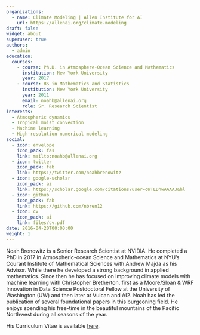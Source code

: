 ```yaml
---
organizations:
  - name: Climate Modeling | Allen Institute for AI
    url: https://allenai.org/climate-modeling
draft: false
widget: about
superuser: true
authors:
  - admin
education:
  courses:
    - course: Ph.D. in Atmosphere-Ocean Science and Mathematics
      institution: New York University
      year: 2017
    - course: BS in Mathematics and Statistics
      institution: New York University
      year: 2011
      email: noahb@allenai.org
      role: Sr. Research Scientist
interests:
  - Atmospheric dynamics
  - Tropical moist convection
  - Machine learning
  - High-resolution numerical modeling
social:
  - icon: envelope
    icon_pack: fas
    link: mailto:noahb@allenai.org
  - icon: twitter
    icon_pack: fab
    link: https://twitter.com/noahbrenowitz
  - icon: google-scholar
    icon_pack: ai
    link: https://scholar.google.com/citations?user=oWTLDhwAAAAJ&hl
  - icon: github
    icon_pack: fab
    link: https://github.com/nbren12
  - icon: cv
    icon_pack: ai
    link: files/cv.pdf
date: 2016-04-20T00:00:00
weight: 1
---
```

Noah Brenowitz is a Senior Research Scientist at NVIDIA.
He completed a PhD in 2017 in Atmospheric-ocean Science and Mathematics at NYU’s Courant Institute of Mathematical Sciences with Andrew Majda as his Advisor. While there he developed a strong background in applied mathematics. Since then he has focused on improving climate models with machine learning with Christopher Bretherton, first as a Moore/Sloan & WRF Innovation in Data Science Postdoctoral Fellow at the University of Washington (UW) and then later at Vulcan and AI2.
Noah has led the publication of several foundational papers in this burgeoning field. He enjoys spending his free-time in the beautiful mountains of the Pacific Northwest during all seasons of the year.



His Curriculum Vitae is available [here](files/cv.pdf).